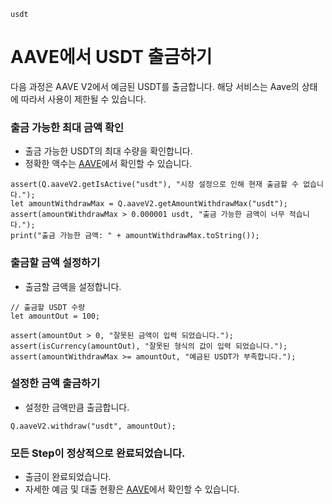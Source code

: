 ```meta-Currency
usdt
```

# AAVE에서 USDT 출금하기

다음 과정은 AAVE V2에서 예금된 USDT를 출금합니다. 해당 서비스는 Aave의 상태에 따라서 사용이 제한될 수 있습니다.

### 출금 가능한 최대 금액 확인

- 출금 가능한 USDT의 최대 수량을 확인합니다.
- 정확한 액수는 [AAVE](https://app.aave.com/#/dashboard)에서 확인할 수 있습니다.

```output-Dynamic
assert(Q.aaveV2.getIsActive("usdt"), "시장 설정으로 인해 현재 출금할 수 없습니다.");
let amountWithdrawMax = Q.aaveV2.getAmountWithdrawMax("usdt");
assert(amountWithdrawMax > 0.000001 usdt, "출금 가능한 금액이 너무 적습니다.");
print("출금 가능한 금액: " + amountWithdrawMax.toString());
```

### 출금할 금액 설정하기

- 출금할 금액을 설정합니다.

```input USDT
// 출금할 USDT 수량
let amountOut = 100;
```

```input-Verify
assert(amountOut > 0, "잘못된 금액이 입력 되었습니다.");
assert(isCurrency(amountOut), "잘못된 형식의 값이 입력 되었습니다.");
assert(amountWithdrawMax >= amountOut, "예금된 USDT가 부족합니다.");
```

### 설정한 금액 출금하기

- 설정한 금액만큼 출금합니다.

```taster
Q.aaveV2.withdraw("usdt", amountOut);
```

### 모든 Step이 정상적으로 완료되었습니다.

- 출금이 완료되었습니다.
- 자세한 예금 및 대출 현황은 [AAVE](https://app.aave.com/#/dashboard)에서 확인할 수 있습니다.

